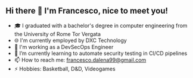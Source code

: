 ## Hi there 👋 I'm Francesco, nice to meet you!

- 🎓 I graduated with a bachelor's degree in computer engineering from the University of Rome Tor Vergata
- 🌐 I'm currently employed by DXC Technology
- 🔭 I'm working as a DevSecOps Engineer
- 🌱 I’m currently learning to automate security testing in CI/CD pipelines
- 📫 How to reach me: francesco.dalena99@gmail.com
- ⚡ Hobbies: Basketball, D&D, Videogames


